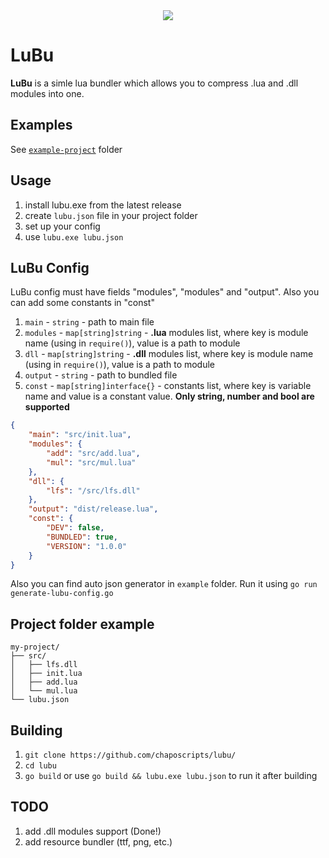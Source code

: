 <div style="text-align:center"><img src="https://www.blast.hk/attachments/259340/" /></div>

# LuBu
**LuBu** is a simle lua bundler which allows you to compress .lua and .dll modules into one.

## Examples
See [`example-project`](https://github.com/chaposcripts/lubu/tree/main/example-project) folder

## Usage
1. install lubu.exe from the latest release
2. create `lubu.json` file in your project folder
3. set up your config
4. use `lubu.exe lubu.json`

## LuBu Config
LuBu config must have fields "modules", "modules" and "output". Also you can add some constants in "const"
1. `main` - `string` - path to main file
2. `modules` - `map[string]string` - **.lua** modules list, where key is module name (using in `require()`), value is a path to module
3. `dll` - `map[string]string` - **.dll** modules list, where key is module name (using in `require()`), value is a path to module
4. `output` - `string` - path to bundled file
5. `const` - `map[string]interface{}` - constants list, where key is variable name and value is a constant value. **Only string, number and bool are supported**
  
```json
{
    "main": "src/init.lua",
    "modules": {
        "add": "src/add.lua",
        "mul": "src/mul.lua"
    },
    "dll": {
        "lfs": "/src/lfs.dll"
    },
    "output": "dist/release.lua",
    "const": {
        "DEV": false,
        "BUNDLED": true,
        "VERSION": "1.0.0"
    }
}
```
Also you can find auto json generator in `example` folder. Run it using `go run generate-lubu-config.go`
## Project folder example
```
my-project/
├── src/
│   ├── lfs.dll
│   ├── init.lua
│   ├── add.lua
│   └── mul.lua
└── lubu.json
```

## Building
1. `git clone https://github.com/chaposcripts/lubu/`
2. `cd lubu`
3. `go build` or use `go build && lubu.exe lubu.json` to run it after building

## TODO
1. add .dll modules support (Done!)
2. add resource bundler (ttf, png, etc.)
